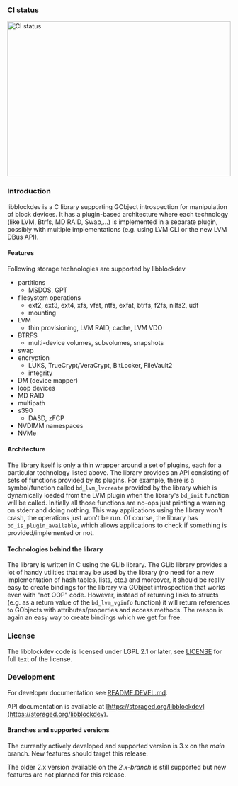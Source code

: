 ### CI status

<img alt="CI status" src="https://fedorapeople.org/groups/storage_apis/statuses/libblockdev-master.svg" width="100%" height="350ex" />

### Introduction

libblockdev is a C library supporting GObject introspection for manipulation of
block devices. It has a plugin-based architecture where each technology (like
LVM, Btrfs, MD RAID, Swap,...) is implemented in a separate plugin, possibly
with multiple implementations (e.g. using LVM CLI or the new LVM DBus API).

#### Features

Following storage technologies are supported by libblockdev

 - partitions
   - MSDOS, GPT
 - filesystem operations
   - ext2, ext3, ext4, xfs, vfat, ntfs, exfat, btrfs, f2fs, nilfs2, udf
   - mounting
 - LVM
   - thin provisioning, LVM RAID, cache, LVM VDO
 - BTRFS
   - multi-device volumes, subvolumes, snapshots
 - swap
 - encryption
   - LUKS, TrueCrypt/VeraCrypt, BitLocker, FileVault2
   - integrity
 - DM (device mapper)
 - loop devices
 - MD RAID
 - multipath
 - s390
   - DASD, zFCP
 - NVDIMM namespaces
 - NVMe

#### Architecture

The library itself is only a thin wrapper around a set of plugins, each for a
particular technology listed above. The library provides an API consisting of
sets of functions provided by its plugins. For example, there is a
symbol/function called ``bd_lvm_lvcreate`` provided by the library which is
dynamically loaded from the LVM plugin when the library's ``bd_init`` function
will be called. Initially all those functions are no-ops just printing a warning
on stderr and doing nothing. This way applications using the library won't
crash, the operations just won't be run. Of course, the library
has ``bd_is_plugin_available``, which allows applications to check if something
is provided/implemented or not.

#### Technologies behind the library

The library is written in C using the GLib library. The GLib library provides a
lot of handy utilities that may be used by the library (no need for a new
implementation of hash tables, lists, etc.) and moreover, it should be really
easy to create bindings for the library via GObject introspection that works
even with "not OOP" code. However, instead of returning links to structs
(e.g. as a return value of the ``bd_lvm_vginfo`` function) it will return
references to GObjects with attributes/properties and access methods. The reason
is again an easy way to create bindings which we get for free.

### License

The libblockdev code is licensed under LGPL 2.1 or later, see [LICENSE](LICENSE)
for full text of the license.

### Development

For developer documentation see [README.DEVEL.md](README.DEVEL.md).

API documentation is available at [https://storaged.org/libblockdev](https://storaged.org/libblockdev).

#### Branches and supported versions

The currently actively developed and supported version is 3.x on the *main* branch.
New features should target this release.

The older 2.x version available on the *2.x-branch* is still supported but new features
are not planned for this release.

